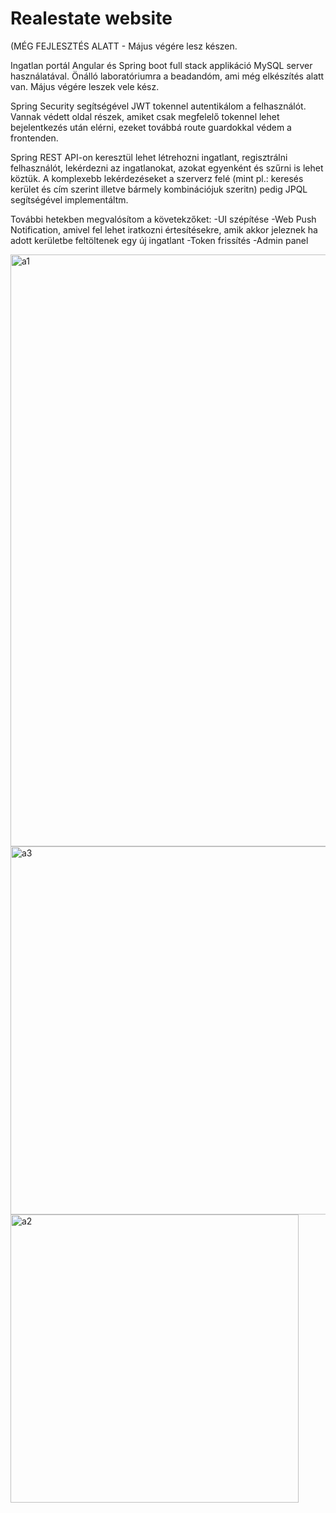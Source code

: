 # Realestate website
(MÉG FEJLESZTÉS ALATT - Május végére lesz készen.

Ingatlan portál Angular és Spring boot full stack applikáció MySQL server használatával. Önálló laboratóriumra a beadandóm, ami még elkészítés alatt van. Május végére leszek vele kész.

Spring Security segítségével JWT tokennel autentikálom a felhasználót. Vannak védett oldal részek, amiket csak megfelelő tokennel lehet bejelentkezés után elérni, ezeket továbbá route guardokkal védem a frontenden.

Spring REST API-on keresztül lehet létrehozni ingatlant, regisztrálni felhasználót, lekérdezni az ingatlanokat, azokat egyenként és szűrni is lehet köztük. A komplexebb lekérdezéseket a szerverz felé (mint pl.: keresés kerület és cím szerint illetve bármely kombinációjuk szeritn) pedig JPQL segítségével implementáltm.

További hetekben megvalósítom a követekzőket:
-UI szépítése
-Web Push Notification, amivel fel lehet iratkozni értesítésekre, amik akkor jeleznek ha adott kerületbe feltöltenek egy új ingatlant
-Token frissítés
-Admin panel




<img width="947" alt="a1" src="https://user-images.githubusercontent.com/22506745/159789665-0417af1a-c328-471a-8c72-9b472c412ef6.png">

<img width="589" alt="a3" src="https://user-images.githubusercontent.com/22506745/159792007-a844939b-25db-44cf-943a-1200ac1640ae.png">

<img width="461" alt="a2" src="https://user-images.githubusercontent.com/22506745/159791760-a7ff7e74-2e81-4a13-b6e7-266187597e7c.png">
